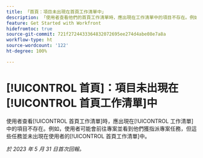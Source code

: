 ```yaml
---
title: 「首頁：項目未出現在首頁工作清單中」
description: 「使用者查看他們的首頁工作清單時，應出現在工作清單中的項目不存在。例如，使用者可能會前往專案並看到他們獲指派專案任務，但這些任務並未出現在使用者的首頁工作清單中。」
feature: Get Started with Workfront
hidefromtoc: true
source-git-commit: 721f2724433364832072695ee274d4abe08e7a8a
workflow-type: ht
source-wordcount: '122'
ht-degree: 100%

---
```



# [!UICONTROL 首頁]：項目未出現在[!UICONTROL 首頁工作清單]中

使用者查看[!UICONTROL 首頁工作清單]時，應出現在[!UICONTROL 工作清單]中的項目不存在。例如，使用者可能會前往專案並看到他們獲指派專案任務，但這些任務並未出現在使用者的[!UICONTROL 首頁工作清單]中。

_於 2023 年 5 月 31 日首次回報。_


